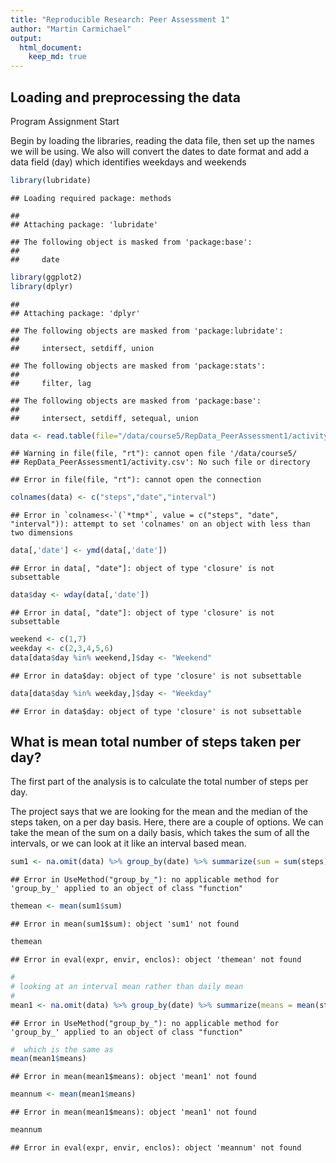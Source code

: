 ```yaml
---
title: "Reproducible Research: Peer Assessment 1"
author: "Martin Carmichael"
output: 
  html_document:
    keep_md: true
---
```



## Loading and preprocessing the data
Program Assignment Start   

Begin by loading  the libraries, reading the data file, then set up the names we will be using. We also will convert the dates to date format and add a data field (day) which identifies weekdays and weekends


```r
library(lubridate)
```

```
## Loading required package: methods
```

```
## 
## Attaching package: 'lubridate'
```

```
## The following object is masked from 'package:base':
## 
##     date
```

```r
library(ggplot2)
library(dplyr)
```

```
## 
## Attaching package: 'dplyr'
```

```
## The following objects are masked from 'package:lubridate':
## 
##     intersect, setdiff, union
```

```
## The following objects are masked from 'package:stats':
## 
##     filter, lag
```

```
## The following objects are masked from 'package:base':
## 
##     intersect, setdiff, setequal, union
```

```r
data <- read.table(file="/data/course5/RepData_PeerAssessment1/activity.csv",sep=",",comment.char="",quote="",header=TRUE)
```

```
## Warning in file(file, "rt"): cannot open file '/data/course5/
## RepData_PeerAssessment1/activity.csv': No such file or directory
```

```
## Error in file(file, "rt"): cannot open the connection
```

```r
colnames(data) <- c("steps","date","interval")
```

```
## Error in `colnames<-`(`*tmp*`, value = c("steps", "date", "interval")): attempt to set 'colnames' on an object with less than two dimensions
```

```r
data[,'date'] <- ymd(data[,'date'])
```

```
## Error in data[, "date"]: object of type 'closure' is not subsettable
```

```r
data$day <- wday(data[,'date'])
```

```
## Error in data[, "date"]: object of type 'closure' is not subsettable
```

```r
weekend <- c(1,7)
weekday <- c(2,3,4,5,6)
data[data$day %in% weekend,]$day <- "Weekend"
```

```
## Error in data$day: object of type 'closure' is not subsettable
```

```r
data[data$day %in% weekday,]$day <- "Weekday"
```

```
## Error in data$day: object of type 'closure' is not subsettable
```


## What is mean total number of steps taken per day?


The first part of the analysis is to calculate the total number of steps per day.


The project says that we are looking for the mean and the median of the steps taken, on a per day basis. Here, there are a couple of options.  We can take the mean of the sum on a daily basis, which takes the sum of all the intervals, or we can look at it like an interval based mean.



```r
sum1 <- na.omit(data) %>% group_by(date) %>% summarize(sum = sum(steps))
```

```
## Error in UseMethod("group_by_"): no applicable method for 'group_by_' applied to an object of class "function"
```

```r
themean <- mean(sum1$sum)
```

```
## Error in mean(sum1$sum): object 'sum1' not found
```

```r
themean
```

```
## Error in eval(expr, envir, enclos): object 'themean' not found
```

```r
#
# looking at an interval mean rather than daily mean
#
mean1 <- na.omit(data) %>% group_by(date) %>% summarize(means = mean(steps))
```

```
## Error in UseMethod("group_by_"): no applicable method for 'group_by_' applied to an object of class "function"
```

```r
#  which is the same as
mean(mean1$means)
```

```
## Error in mean(mean1$means): object 'mean1' not found
```

```r
meannum <- mean(mean1$means)
```

```
## Error in mean(mean1$means): object 'mean1' not found
```

```r
meannum
```

```
## Error in eval(expr, envir, enclos): object 'meannum' not found
```















